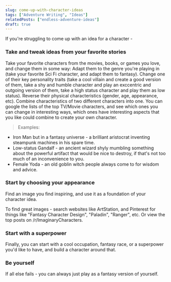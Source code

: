 ```yaml
---
slug: come-up-with-character-ideas
tags: ["Adventure Writing", "Ideas"]
relatedPosts: ["endless-adventure-ideas"]
draft: true
---
```


If you're struggling to come up with an idea for a character - 
### Take and tweak ideas from your favorite stories
Take your favorite characters from the movies, books, or games you love, and change them in some way:
Adapt them to the genre you're playing in (take your favorite Sci Fi character, and adapt them to fantasy).
Change one of their key personality traits (take a cool villain and create a good version of them, take a shy and humble character and play an exccentric and outgoing version of them, take a high status character and play them as low status).
Reverse their physical characteristics (gender, age, appearance, etc).
Combine characteristics of two different characters into one.
You can google the lists of the top TV/Movie characters, and see which ones you can change in interesting ways, which ones have interesting aspects that you like could combine to create your own character.

> Examples:
- Iron Man but in a fantasy universe - a brilliant aristocrat inventing steampunk machines in his spare time.
- Low-status Gandalf - an ancient wizard shyly mumbling something about the powerful artifact that would be nice to destroy, if that's not too much of an inconvenience to you.
- Female Yoda - an old goblin witch people always come to for wisdom and advice.

### Start by choosing your appearance
Find an image you find inspiring, and use it as a foundation of your character idea.

To find great images - search websites like ArtStation, and Pinterest for things like "Fantasy Character Design", "Paladin", "Ranger", etc. Or view the top posts on /r/ImaginaryCharacters. 

### Start with a superpower
Finally, you can start with a cool occupation, fantasy race, or a superpower you'd like to have, and build a character around that.

### Be yourself
If all else fails - you can always just play as a fantasy version of yourself.